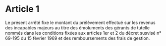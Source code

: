 # Article 1

Le présent arrêté fixe le montant du prélèvement effectué sur les revenus des incapables majeurs au titre des émoluments des gérants de tutelle nommés dans les conditions fixées aux articles 1er et 2 du décret susvisé n° 69-195 du 15 février 1969 et des remboursements des frais de gestion.
